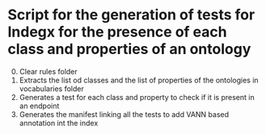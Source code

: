 # Script for the generation of tests for Indegx for the presence of each class and properties of an ontology

0. Clear rules folder
1. Extracts the list od classes and the list of properties of the ontologies in vocabularies folder
2. Generates a test for each class and property to check if it is present in an endpoint
3. Generates the manifest linking all the tests to add VANN based annotation int the index